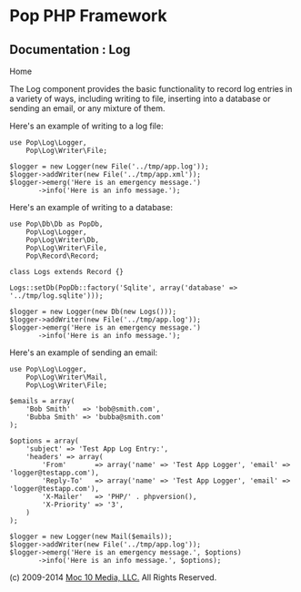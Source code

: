 Pop PHP Framework
=================

Documentation : Log
-------------------

Home

The Log component provides the basic functionality to record log entries
in a variety of ways, including writing to file, inserting into a
database or sending an email, or any mixture of them.

Here's an example of writing to a log file:

    use Pop\Log\Logger,
        Pop\Log\Writer\File;

    $logger = new Logger(new File('../tmp/app.log'));
    $logger->addWriter(new File('../tmp/app.xml'));
    $logger->emerg('Here is an emergency message.')
           ->info('Here is an info message.');

Here's an example of writing to a database:

    use Pop\Db\Db as PopDb,
        Pop\Log\Logger,
        Pop\Log\Writer\Db,
        Pop\Log\Writer\File,
        Pop\Record\Record;

    class Logs extends Record {}

    Logs::setDb(PopDb::factory('Sqlite', array('database' => '../tmp/log.sqlite')));

    $logger = new Logger(new Db(new Logs()));
    $logger->addWriter(new File('../tmp/app.log'));
    $logger->emerg('Here is an emergency message.')
           ->info('Here is an info message.');

Here's an example of sending an email:

    use Pop\Log\Logger,
        Pop\Log\Writer\Mail,
        Pop\Log\Writer\File;

    $emails = array(
        'Bob Smith'   => 'bob@smith.com',
        'Bubba Smith' => 'bubba@smith.com'
    );

    $options = array(
        'subject' => 'Test App Log Entry:',
        'headers' => array(
            'From'       => array('name' => 'Test App Logger', 'email' => 'logger@testapp.com'),
            'Reply-To'   => array('name' => 'Test App Logger', 'email' => 'logger@testapp.com'),
            'X-Mailer'   => 'PHP/' . phpversion(),
            'X-Priority' => '3',
        )
    );

    $logger = new Logger(new Mail($emails));
    $logger->addWriter(new File('../tmp/app.log'));
    $logger->emerg('Here is an emergency message.', $options)
           ->info('Here is an info message.', $options);

\(c) 2009-2014 [Moc 10 Media, LLC.](http://www.moc10media.com) All
Rights Reserved.
